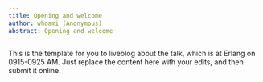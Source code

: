 ```yaml
---
title: Opening and welcome
author: whoami (Anonymous)
abstract: Opening and welcome
---
```


This is the template for you to liveblog about the talk,
which is at Erlang on 0915-0925 AM.  Just replace the content here
with your edits, and then submit it online.
